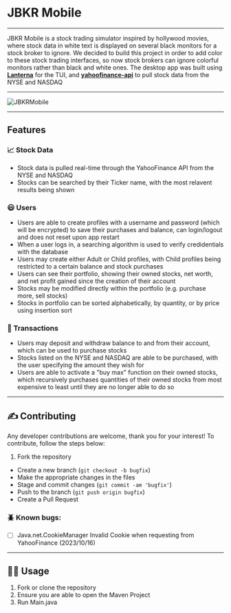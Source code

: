 # JBKR Mobile

---

JBKR Mobile is a stock trading simulator inspired by hollywood movies, where stock data in white text is displayed on several black monitors for a stock broker to ignore.
We decided to build this project in order to add color to these stock trading interfaces, so now stock brokers can ignore colorful monitors rather than black and white ones.
The desktop app was built using [**Lanterna**](https://github.com/mabe02/lanterna) for the TUI, and [**yahoofinance-api**](https://github.com/sstrickx/yahoofinance-api) to pull stock data from the NYSE and NASDAQ</td>

---

![JBKRMobile](https://github.com/wang-owen/JBKR-Mobile/assets/69203168/9bc91515-cfc4-459c-a814-54f108e8fa7a)

---

## Features

### 📈 Stock Data
- Stock data is pulled real-time through the YahooFinance API from the NYSE and NASDAQ
- Stocks can be searched by their Ticker name, with the most relavent results being shown

### 😃 Users
- Users are able to create profiles with a username and password (which will be encrypted) to save their purchases and balance, can login/logout and does not reset upon app restart
- When a user logs in, a searching algorithm is used to verify credidentials with the database
- Users may create either Adult or Child profiles, with Child profiles being restricted to a certain balance and stock purchases
- Users can see their portfolio, showing their owned stocks, net worth, and net profit gained since the creation of their account
- Stocks may be modified directly within the portfolio (e.g. purchase more, sell stocks)
- Stocks in portfolio can be sorted alphabetically, by quantity, or by price using insertion sort

### 💸 Transactions
- Users may deposit and withdraw balance to and from their account, which can be used to purchase stocks
- Stocks listed on the NYSE and NASDAQ are able to be purchased, with the user specifying the amount they wish for
- Users are able to activate a "buy max" function on their owned stocks, which recursively purchases quantities of their owned stocks from most expensive to least until they are no longer able to do so

---

## ✍️ Contributing
Any developer contributions are welcome, thank you for your interest! To contribute, follow the steps below:
1. Fork the repository
- Create a new branch (`git checkout -b bugfix`)
- Make the appropriate changes in the files
- Stage and commit changes (`git commit -am 'bugfix'`)
- Push to the branch (`git push origin bugfix`)
- Create a Pull Request

### 🪲 Known bugs:
- [ ] Java.net.CookieManager Invalid Cookie when requesting from YahooFinance (2023/10/16)

---

## 🧑‍💻 Usage
1. Fork or clone the repository
2. Ensure you are able to open the Maven Project
3. Run Main.java
